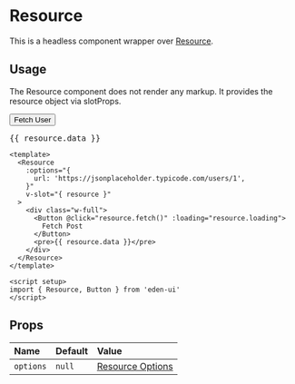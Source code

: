 <script setup>
import { Resource, Button } from '../../src/index'
</script>

# Resource

This is a headless component wrapper over [Resource](/resources/resource).

## Usage

The Resource component does not render any markup. It provides the resource
object via slotProps.

<Story>
  <Resource
    :options="{
      url: 'https://jsonplaceholder.typicode.com/users/1',
    }"
    v-slot="{ resource }"
  >
    <div class="w-full">
      <Button @click="resource.fetch()" :loading="resource.loading">
        Fetch User
      </Button>
      <pre>{{ resource.data }}</pre>
    </div>
  </Resource>
</Story>

```vue
<template>
  <Resource
    :options="{
      url: 'https://jsonplaceholder.typicode.com/users/1',
    }"
    v-slot="{ resource }"
  >
    <div class="w-full">
      <Button @click="resource.fetch()" :loading="resource.loading">
        Fetch Post
      </Button>
      <pre>{{ resource.data }}</pre>
    </div>
  </Resource>
</template>

<script setup>
import { Resource, Button } from 'eden-ui'
</script>
```

## Props

| Name      | Default | Value                                                                |
| :-------- | :------ | :------------------------------------------------------------------- |
| `options` | `null`  | [Resource Options](/resources/resource.html#list-of-options-and-api) |
